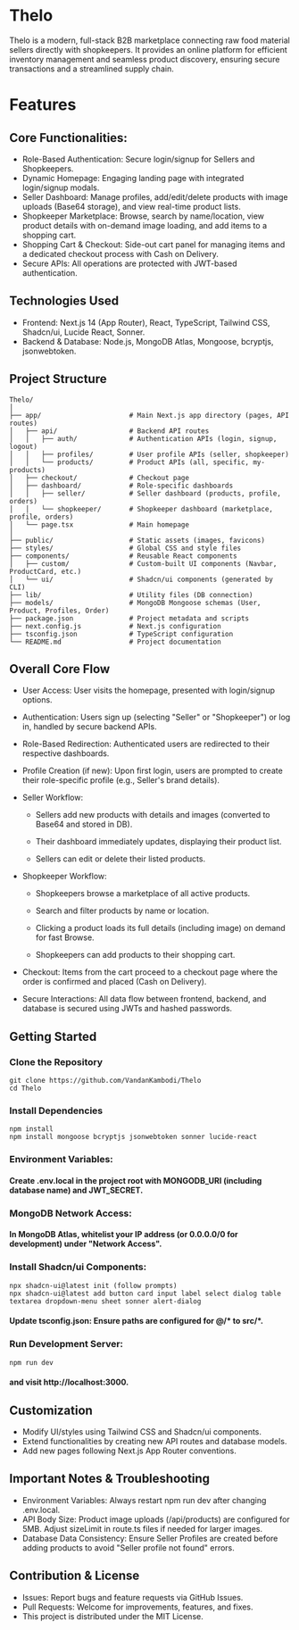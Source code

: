 # Thelo

Thelo is a modern, full-stack B2B marketplace connecting raw food material sellers directly with shopkeepers. It provides an online platform for efficient inventory management and seamless product discovery, ensuring secure transactions and a streamlined supply chain.

# Features

## Core Functionalities: 

- Role-Based Authentication: Secure login/signup for Sellers and Shopkeepers. 
- Dynamic Homepage: Engaging landing page with integrated login/signup modals. 
- Seller Dashboard: Manage profiles, add/edit/delete products with image uploads (Base64 storage), and view real-time product lists. 
- Shopkeeper Marketplace: Browse, search by name/location, view product details with on-demand image loading, and add items to a shopping cart. 
- Shopping Cart & Checkout: Side-out cart panel for managing items and a dedicated checkout process with Cash on Delivery. 
- Secure APIs: All operations are protected with JWT-based authentication. 


## Technologies Used

- Frontend: Next.js 14 (App Router), React, TypeScript, Tailwind CSS, Shadcn/ui, Lucide React, Sonner. 
- Backend & Database: Node.js, MongoDB Atlas, Mongoose, bcryptjs, jsonwebtoken.
  
## Project Structure

```
Thelo/
│
├── app/                      # Main Next.js app directory (pages, API routes) 
│   ├── api/                  # Backend API routes 
│   │   ├── auth/             # Authentication APIs (login, signup, logout)
│   │   ├── profiles/         # User profile APIs (seller, shopkeeper)
│   │   └── products/         # Product APIs (all, specific, my-products)
│   ├── checkout/             # Checkout page
│   ├── dashboard/            # Role-specific dashboards
│   │   ├── seller/           # Seller dashboard (products, profile, orders)
│   │   └── shopkeeper/       # Shopkeeper dashboard (marketplace, profile, orders)
│   └── page.tsx              # Main homepage 
│
├── public/                   # Static assets (images, favicons) 
├── styles/                   # Global CSS and style files 
├── components/               # Reusable React components
│   ├── custom/               # Custom-built UI components (Navbar, ProductCard, etc.)
│   └── ui/                   # Shadcn/ui components (generated by CLI)
├── lib/                      # Utility files (DB connection)
├── models/                   # MongoDB Mongoose schemas (User, Product, Profiles, Order)
├── package.json              # Project metadata and scripts 
├── next.config.js            # Next.js configuration 
├── tsconfig.json             # TypeScript configuration 
└── README.md                 # Project documentation 
```

## Overall Core Flow

- User Access: User visits the homepage, presented with login/signup options.

- Authentication: Users sign up (selecting "Seller" or "Shopkeeper") or log in, handled by secure backend APIs.

- Role-Based Redirection: Authenticated users are redirected to their respective dashboards.

- Profile Creation (if new): Upon first login, users are prompted to create their role-specific profile (e.g., Seller's brand details).

- Seller Workflow:

    - Sellers add new products with details and images (converted to Base64 and stored in DB).

    - Their dashboard immediately updates, displaying their product list.

    - Sellers can edit or delete their listed products.

- Shopkeeper Workflow:

    - Shopkeepers browse a marketplace of all active products.

    - Search and filter products by name or location.

    - Clicking a product loads its full details (including image) on demand for fast Browse.

    - Shopkeepers can add products to their shopping cart.

- Checkout: Items from the cart proceed to a checkout page where the order is confirmed and placed (Cash on Delivery).

- Secure Interactions: All data flow between frontend, backend, and database is secured using JWTs and hashed passwords.

## Getting Started
### Clone the Repository

```
git clone https://github.com/VandanKambodi/Thelo
cd Thelo
```

### Install Dependencies

```
npm install
npm install mongoose bcryptjs jsonwebtoken sonner lucide-react
```

###  Environment Variables: 
#### Create .env.local in the project root with MONGODB_URI (including database name) and JWT_SECRET.

### MongoDB Network Access: 
#### In MongoDB Atlas, whitelist your IP address (or 0.0.0.0/0 for development) under "Network Access".

### Install Shadcn/ui Components:

```
npx shadcn-ui@latest init (follow prompts)
npx shadcn-ui@latest add button card input label select dialog table textarea dropdown-menu sheet sonner alert-dialog
```
 #### Update tsconfig.json: Ensure paths are configured for @/* to src/*.

 ### Run Development Server: 
 ```
 npm run dev 
```
#### and visit http://localhost:3000.

## Customization

- Modify UI/styles using Tailwind CSS and Shadcn/ui components.
- Extend functionalities by creating new API routes and database models.
- Add new pages following Next.js App Router conventions.

## Important Notes & Troubleshooting

- Environment Variables: Always restart npm run dev after changing .env.local.
- API Body Size: Product image uploads (/api/products) are configured for 5MB. Adjust sizeLimit in route.ts files if needed for larger images.
- Database Data Consistency: Ensure Seller Profiles are created before adding products to avoid "Seller profile not found" errors.

## Contribution & License

- Issues: Report bugs and feature requests via GitHub Issues. 
- Pull Requests: Welcome for improvements, features, and fixes. 
- This project is distributed under the MIT License.

